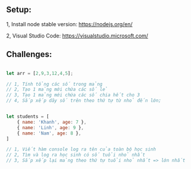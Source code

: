 ## Setup:

1, Install node stable version:
https://nodejs.org/en/

2, Visual Studio Code:
https://visualstudio.microsoft.com/

## Challenges:

```javascript

let arr = [2,9,3,12,4,5];

// 1, Tính tổng các số trong mảng
// 2, Tạo 1 mảng mới chứa các số lẻ 
// 3, Tạo 1 mảng mới chứa các số chia hết cho 3
// 4, Sắp xếp dãy số trên theo thứ tự từ nhỏ đến lớn;

```

```javascript

let students = [
    { name: 'Khanh', age: 7 },
    { name: 'Linh', age: 9 },
    { name: 'Nam', age: 8 },
]

// 1, Viết hàm console log ra tên của toàn bộ học sinh
// 2, Tìm và log ra học sinh có số tuổi nhỏ nhất
// 3, Sắp xếp lại mảng theo thứ tự tuổi nhỏ nhất => lớn nhất

```